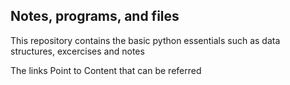 ## Notes, programs, and files

This repository contains the basic python essentials such as data structures, excercises and notes

The links Point to Content that can be referred

